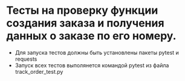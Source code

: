 ﻿# Тесты на проверку функции создания заказа и получения данных о заказе по его номеру.
- Для запуска тестов должны быть установлены пакеты pytest и requests
- Запуск всех тестов выполянется командой pytest из файла track_order_test.py